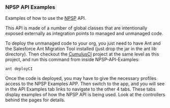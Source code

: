 ### NPSP API Examples

Examples of how to use the [NPSP](https://github.com/SalesforceFoundation/Cumulus) API. 

This API is made of a number of global classes that are intentionally  exposed externally as integration points to managed and unmanaged code.

To deploy the unmanaged code to your org, you just need to have Ant and the Salesforce Ant Migration Tool installed (just drop the jar in the ant lib directory). Then checkout the [CumulusCI](https://github.com/SalesforceFoundation/CumulusCI) project at the same level as this project, and run this command from inside NPSP-API-Examples:

    ant deployCI

Once the code is deployed, you may have to give the necessary profiles access to the NPSP Examples APP. Then switch to the app, and you will see in the API Examples tab links to navigate to the other 4 tabs. These tabs display examples of how the NPSP API is being used. Look at the controllers behind the pages for details.
